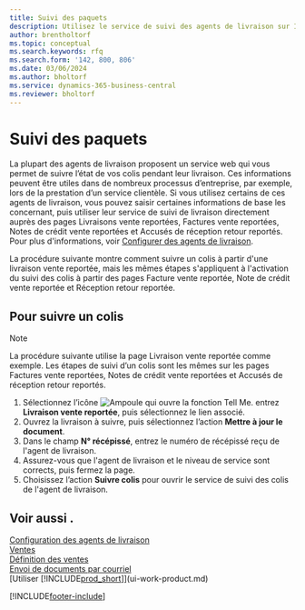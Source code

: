 ```yaml
---
title: Suivi des paquets
description: Utilisez le service de suivi des agents de livraison sur Internet pour suivre les colis et suivre l’avancement d’une livraison.
author: brentholtorf
ms.topic: conceptual
ms.search.keywords: rfq
ms.search.form: '142, 800, 806'
ms.date: 03/06/2024
ms.author: bholtorf
ms.service: dynamics-365-business-central
ms.reviewer: bholtorf
---
```

# <a name="track-packages"></a>Suivi des paquets
La plupart des agents de livraison proposent un service web qui vous permet de suivre l’état de vos colis pendant leur livraison. Ces informations peuvent être utiles dans de nombreux processus d’entreprise, par exemple, lors de la prestation d’un service clientèle. Si vous utilisez certains de ces agents de livraison, vous pouvez saisir certaines informations de base les concernant, puis utiliser leur service de suivi de livraison directement auprès des pages Livraisons vente reportées, Factures vente reportées, Notes de crédit vente reportées et Accusés de réception retour reportés. Pour plus d'informations, voir [Configurer des agents de livraison](sales-how-to-set-up-shipping-agents.md). 

La procédure suivante montre comment suivre un colis à partir d'une livraison vente reportée, mais les mêmes étapes s'appliquent à l'activation du suivi des colis à partir des pages Facture vente reportée, Note de crédit vente reportée et Réception retour reportée.  

## <a name="to-track-a-package"></a>Pour suivre un colis

> [!NOTE]
> La procédure suivante utilise la page Livraison vente reportée comme exemple. Les étapes de suivi d’un colis sont les mêmes sur les pages Factures vente reportées, Notes de crédit vente reportées et Accusés de réception retour reportés.

1. Sélectionnez l’icône ![Ampoule qui ouvre la fonction Tell Me.](media/ui-search/search_small.png "Dites-moi ce que vous voulez faire") entrez **Livraison vente reportée**, puis sélectionnez le lien associé.
2. Ouvrez la livraison à suivre, puis sélectionnez l’action **Mettre à jour le document**.
3. Dans le champ **N° récépissé**, entrez le numéro de récépissé reçu de l'agent de livraison. 
4. Assurez-vous que l'agent de livraison et le niveau de service sont corrects, puis fermez la page.
5. Choisissez l’action **Suivre colis** pour ouvrir le service de suivi des colis de l'agent de livraison.

## <a name="see-also"></a>Voir aussi .

[Configuration des agents de livraison](sales-how-to-set-up-shipping-agents.md)  
[Ventes](sales-manage-sales.md)  
[Définition des ventes](sales-setup-sales.md)  
[Envoi de documents par courriel](ui-how-send-documents-email.md)  
[Utiliser [!INCLUDE[prod_short](includes/prod_short.md)]](ui-work-product.md)


[!INCLUDE[footer-include](includes/footer-banner.md)]
